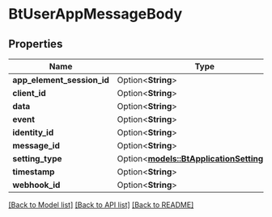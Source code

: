 # BtUserAppMessageBody

## Properties

Name | Type | Description | Notes
------------ | ------------- | ------------- | -------------
**app_element_session_id** | Option<**String**> |  | [optional]
**client_id** | Option<**String**> |  | [optional]
**data** | Option<**String**> |  | [optional]
**event** | Option<**String**> |  | [optional]
**identity_id** | Option<**String**> |  | [optional]
**message_id** | Option<**String**> |  | [optional]
**setting_type** | Option<[**models::BtApplicationSettingsType**](BTApplicationSettingsType.md)> |  | [optional]
**timestamp** | Option<**String**> |  | [optional]
**webhook_id** | Option<**String**> |  | [optional]

[[Back to Model list]](../README.md#documentation-for-models) [[Back to API list]](../README.md#documentation-for-api-endpoints) [[Back to README]](../README.md)


